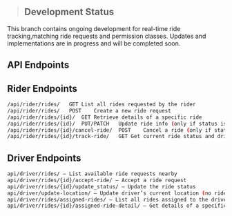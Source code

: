 > ## Development Status

This branch contains ongoing development for real-time ride tracking,matching ride requests and permission classes. Updates and implementations are in progress and will be completed soon.


## API Endpoints

## Rider Endpoints
```bash
/api/rider/rides/	GET	List all rides requested by the rider
/api/rider/rides/	POST	Create a new ride request
/api/rider/rides/{id}/	GET	Retrieve details of a specific ride
/api/rider/rides/{id}/	PUT/PATCH	Update ride info (only if status is 'requested')
/api/rider/rides/{id}/cancel-ride/	POST	Cancel a ride (only if status is 'requested' or 'accepted')
/api/rider/rides/{id}/track-ride/	GET	Get current ride status and driver location
```
## Driver Endpoints
```bash
api/driver/rides/ — List available ride requests nearby
api/driver/rides/{id}/accept-ride/ — Accept a ride request
api/driver/rides/{id}/update_status/ — Update the ride status
api/driver/update-location/ — Update driver’s current location (no ride ID needed)
api/driver/rides/assigned-rides/ — List all rides assigned to the driver
api/driver/rides/{id}/assigned-ride-detail/ — Get details of a specific assigned ride
```


